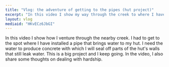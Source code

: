 ```yaml
---
title: "Vlog: the adventure of getting to the pipes (hut project)"
excerpt: "In this video I show my way through the creek to where I have a pipe that brings water to the hut."
layout: vlog
mediaid: "HKvECz6JbGI"
---
```


In this video I show how I venture through the nearby creek. I had to
get to the spot where I have installed a pipe that brings water to my
hut. I need the water to produce concrete with which I will seal off
parts of the hut's walls that still leak water. This is a big project
and I keep going. In the video, I also share some thoughts on dealing
with hardship.
